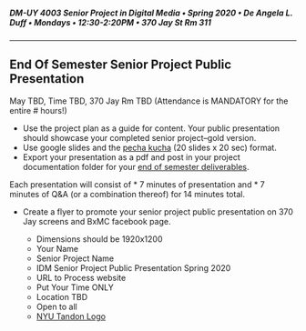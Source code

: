 ##### DM-UY 4003 Senior Project in Digital Media • Spring 2020 • De Angela L. Duff • Mondays • 12:30-2:20PM • 370 Jay St Rm 311

---

## End Of Semester Senior Project Public Presentation

May TBD, Time TBD, 370 Jay Rm TBD (Attendance is MANDATORY for the entire # hours!)

* Use the project plan as a guide for content. Your public presentation should showcase your completed senior project–gold version.
* Use google slides and the [pecha kucha](pecha_kucha.md) (20 slides x 20 sec) format. 
* Export your presentation as a pdf and post in your project documentation folder for your [end of semester deliverables](end_of_semester_deliverables.md).

Each presentation will consist of 
    * 7 minutes of presentation and 
    * 7 minutes of Q&A 
    (or a combination thereof)
    for 14 minutes total. 

* Create a flyer to promote your senior project public presentation on 370 Jay screens and BxMC facebook page.
  
    * Dimensions should be 1920x1200
    * Your Name
    * Senior Project Name
    * IDM Senior Project Public Presentation Spring 2020
    * URL to Process website
    * Put Your Time ONLY
    * Location TBD
    * Open to all
    * [NYU Tandon Logo](http://engineering.nyu.edu/services/communications/identity)

